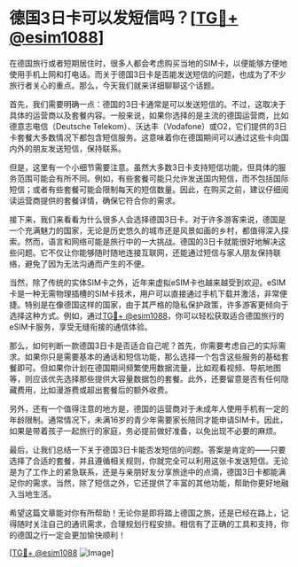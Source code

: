 # 德国3日卡可以发短信吗？[[TG💪+ @esim1088](https://t.me/s/esim1088)]

在德国旅行或者短期居住时，很多人都会考虑购买当地的SIM卡，以便能够方便地使用手机上网和打电话。而关于德国3日卡是否能发送短信的问题，也成为了不少旅行者关心的重点。那么，今天我们就来详细聊聊这个话题。

首先，我们需要明确一点：德国的3日卡通常是可以发送短信的。不过，这取决于具体的运营商以及套餐内容。一般来说，如果你选择的是主流的德国运营商，比如德意志电信（Deutsche Telekom）、沃达丰（Vodafone）或O2，它们提供的3日卡套餐大多数情况下都包含短信服务。这意味着你在德国期间可以通过这些卡向国内外的朋友发送短信，保持联系。

但是，这里有一个小细节需要注意。虽然大多数3日卡支持短信功能，但具体的服务范围可能会有所不同。例如，有些套餐可能只允许发送国内短信，而不包括国际短信；或者有些套餐可能会限制每天的短信数量。因此，在购买之前，建议仔细阅读运营商提供的套餐详情，确保它符合你的需求。

接下来，我们来看看为什么很多人会选择德国3日卡。对于许多游客来说，德国是一个充满魅力的国家，无论是历史悠久的城市还是风景如画的乡村，都值得深入探索。然而，语言和网络可能是旅行中的一大挑战。德国的3日卡就能很好地解决这些问题。它不仅让你能够随时随地连接互联网，还能通过短信与家人朋友保持联络，避免了因为无法沟通而产生的不便。

当然，除了传统的实体SIM卡之外，近年来虚拟eSIM卡也越来越受到欢迎。eSIM卡是一种无需物理插槽的SIM卡技术，用户可以直接通过手机下载并激活，非常便捷。特别是在像德国这样的国家，由于其严格的隐私保护政策，许多游客更倾向于选择这种方式。例如，通过[TG💪+ @esim1088](https://t.me/s/esim1088)，你可以轻松获取适合德国旅行的eSIM卡服务，享受无缝衔接的通信体验。

那么，如何判断一款德国3日卡是否适合自己呢？首先，你需要考虑自己的实际需求。如果你只是需要基本的通话和短信功能，那么选择一个包含这些服务的基础套餐即可。但如果你计划在德国期间频繁使用数据流量，比如观看视频、导航地图等，则应该优先选择那些提供大容量数据包的套餐。此外，还要留意是否有任何隐藏费用，比如漫游费或超出套餐后的额外收费。

另外，还有一个值得注意的地方是，德国的运营商对于未成年人使用手机有一定的年龄限制。通常情况下，未满16岁的青少年需要家长陪同才能申请SIM卡。因此，如果是带着孩子一起旅行的家庭，务必提前做好准备，以免出现不必要的麻烦。

最后，让我们总结一下关于德国3日卡能否发短信的问题。答案是肯定的——只要选择了合适的套餐，并且遵循相关规则，你就完全可以利用这张卡发送短信。无论是为了工作上的紧急联系，还是与亲朋好友分享旅途中的点滴，德国3日卡都能满足你的需求。当然，除了短信之外，它还提供了丰富的其他功能，帮助你更好地融入当地生活。

希望这篇文章能对你有所帮助！无论你是即将踏上德国之旅，还是已经在路上，记得随时关注自己的通讯需求，合理规划行程安排。相信有了正确的工具和支持，你的德国之行一定会更加愉快顺利！

[[TG💪+ @esim1088](https://t.me/s/esim1088) ![Image](https://i.postimg.cc/4NQfJmqS/Snipaste-2025-05-13-00-14-12.png)]